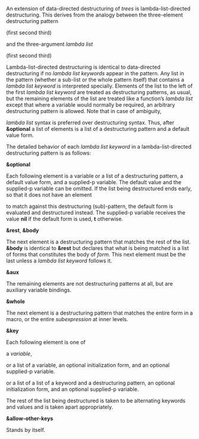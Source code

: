  



An extension of data-directed destructuring of *trees* is lambda-list-directed destructuring. This derives from the analogy between the three-element destructuring pattern 



(first second third) 



and the three-argument *lambda list* 



(first second third) 



Lambda-list-directed destructuring is identical to data-directed destructuring if no *lambda list keywords* appear in the pattern. Any list in the pattern (whether a sub-list or the whole pattern itself) that contains a *lambda list keyword* is interpreted specially. Elements of the list to the left of the first *lambda list keyword* are treated as destructuring patterns, as usual, but the remaining elements of the list are treated like a function’s *lambda list* except that where a variable would normally be required, an arbitrary destructuring pattern is allowed. Note that in case of ambiguity,  







*lambda list* syntax is preferred over destructuring syntax. Thus, after **&optional** a list of elements is a list of a destructuring pattern and a default value form. 



The detailed behavior of each *lambda list keyword* in a lambda-list-directed destructuring pattern is as follows: 



**&optional** 



Each following element is a variable or a list of a destructuring pattern, a default value form, and a supplied-p variable. The default value and the supplied-p variable can be omitted. If the list being destructured ends early, so that it does not have an element 



to match against this destructuring (sub)-pattern, the default form is evaluated and destructured instead. The supplied-p variable receives the value **nil** if the default form is used, **t** otherwise. 



**&rest**, **&body** 



The next element is a destructuring pattern that matches the rest of the list. **&body** is identical to **&rest** but declares that what is being matched is a list of forms that constitutes the body of *form*. This next element must be the last unless a *lambda list keyword* follows it. 



**&aux** 



The remaining elements are not destructuring patterns at all, but are auxiliary variable bindings. 



**&whole** 



The next element is a destructuring pattern that matches the entire form in a macro, or the entire *subexpression* at inner levels. 



**&key** 



Each following element is one of 



a *variable*, 



or a list of a variable, an optional initialization form, and an optional supplied-p variable. 



or a list of a list of a keyword and a destructuring pattern, an optional initialization form, and an optional supplied-p variable. 



The rest of the list being destructured is taken to be alternating keywords and values and is taken apart appropriately.  







**&allow-other-keys** 



Stands by itself. 



